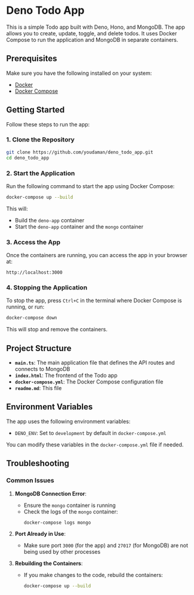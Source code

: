 # Deno Todo App

This is a simple Todo app built with Deno, Hono, and MongoDB. The app allows you
to create, update, toggle, and delete todos. It uses Docker Compose to run the
application and MongoDB in separate containers.

## Prerequisites

Make sure you have the following installed on your system:

- [Docker](https://www.docker.com/)
- [Docker Compose](https://docs.docker.com/compose/)

## Getting Started

Follow these steps to run the app:

### 1. Clone the Repository

```bash
git clone https://github.com/youdaman/deno_todo_app.git
cd deno_todo_app
```

### 2. Start the Application

Run the following command to start the app using Docker Compose:

```bash
docker-compose up --build
```

This will:

- Build the `deno-app` container
- Start the `deno-app` container and the `mongo` container

### 3. Access the App

Once the containers are running, you can access the app in your browser at:

```
http://localhost:3000
```

### 4. Stopping the Application

To stop the app, press `Ctrl+C` in the terminal where Docker Compose is running,
or run:

```bash
docker-compose down
```

This will stop and remove the containers.

## Project Structure

- **`main.ts`**: The main application file that defines the API routes and
  connects to MongoDB
- **`index.html`**: The frontend of the Todo app
- **`docker-compose.yml`**: The Docker Compose configuration file
- **`readme.md`**: This file

## Environment Variables

The app uses the following environment variables:

- `DENO_ENV`: Set to `development` by default in `docker-compose.yml`

You can modify these variables in the `docker-compose.yml` file if needed.

## Troubleshooting

### Common Issues

1. **MongoDB Connection Error**:
   - Ensure the `mongo` container is running
   - Check the logs of the `mongo` container:
     ```bash
     docker-compose logs mongo
     ```

2. **Port Already in Use**:
   - Make sure port `3000` (for the app) and `27017` (for MongoDB) are not being
     used by other processes

3. **Rebuilding the Containers**:
   - If you make changes to the code, rebuild the containers:
     ```bash
     docker-compose up --build
     ```
